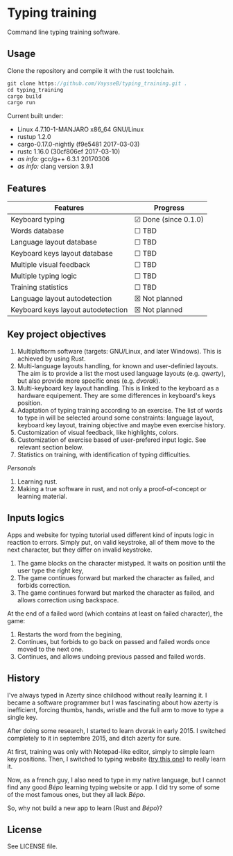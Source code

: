# Typing training

Command line typing training software.


## Usage

Clone the repository and compile it with the rust toolchain.

```rust
git clone https://github.com/VaysseB/typing_training.git .
cd typing_training
cargo build
cargo run
```

Current built under:

* Linux 4.7.10-1-MANJARO x86_64 GNU/Linux
* rustup 1.2.0
* cargo-0.17.0-nightly (f9e5481 2017-03-03)
* rustc 1.16.0 (30cf806ef 2017-03-10)
* _as info:_ gcc/g++ 6.3.1 20170306
* _as info:_ clang version 3.9.1

## Features

| Features | Progress |
|----------|----------|
| Keyboard typing                       | &#9745; Done (since 0.1.0) |
| Words database                        | &#9744; TBD |
| Language layout database              | &#9744; TBD |
| Keyboard keys layout database         | &#9744; TBD |
| Multiple visual feedback              | &#9744; TBD |
| Multiple typing logic                 | &#9744; TBD |
| Training statistics                   | &#9744; TBD |
| Language layout autodetection         | &#9746; Not planned |
| Keyboard keys layout autodetection    | &#9746; Not planned |


## Key project objectives

1. Multiplaftorm software (targets: GNU/Linux, and later Windows). This is achieved by using Rust.
1. Multi-language layouts handling, for known and user-definied layouts. The aim is to provide a list the most used language layouts (e.g. _qwerty_), but also provide more specific ones (e.g. _dvorak_).
1. Multi-keyboard key layout handling. This is linked to the keyboard as a hardware equipement. They are some differences in keyboard's keys position.
1. Adaptation of typing training according to an exercise. The list of words to type in will be selected around some constraints: language layout, keyboard key layout, training objective and maybe even exercise history.
1. Customization of visual feedback, like highlights, colors.
1. Customization of exercise based of user-prefered input logic. See relevant section below.
1. Statistics on training, with identification of typing difficulties.

_Personals_

1. Learning rust.
2. Making a true software in rust, and not only a proof-of-concept or learning material.

## Inputs logics

Apps and website for typing tutorial used different kind of inputs logic in reaction to errors.
Simply put, on valid keystroke, all of them move to the next character, but they differ on invalid keystroke.

1. The game blocks on the character mistyped. It waits on position until the user type the right key,
1. The game continues forward but marked the character as failed, and forbids correction.
1. The game continues forward but marked the character as failed, and allows correction using backspace.

At the end of a failed word (which contains at least on failed character), the game:

1. Restarts the word from the begining,
1. Continues, but forbids to go back on passed and failed words once moved to the next one.
1. Continues, and allows undoing previous passed and failed words.



## History

I've always typed in Azerty since childhood without really learning it.
I became a software programmer but I was fascinating about how azerty is inefficient, forcing thumbs, hands, wristle and the full arm to move to type a single key.

After doing some research, I started to learn dvorak in early 2015. I switched completely to it in septembre 2015, and ditch azerty for sure.

At first, training was only with Notepad-like editor, simply to simple learn key positions. Then, I switched to typing website ([try this one](https://learn.dvorak.nl/?lang=en&lesson=1)) to really learn it.

Now, as a french guy, I also need to type in my native language, but I cannot find any good _Bépo_ learning typing website or app. I did try some of some of the most famous ones, but they all lack _Bépo_.

So, why not build a new app to learn (Rust and _Bépo_)?

## License

See LICENSE file.
